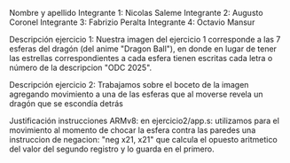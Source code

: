 Nombre y apellido 
Integrante 1: Nicolas Saleme
Integrante 2: Augusto Coronel
Integrante 3: Fabrizio Peralta
Integrante 4: Octavio Mansur


Descripción ejercicio 1: 
	Nuestra imagen del ejercicio 1 corresponde a las 7 esferas del dragón (del anime "Dragon Ball"), en donde en lugar de tener las estrellas correspondientes a cada esfera tienen escritas cada letra o número de la descripcion "ODC 2025".


Descripción ejercicio 2: 
    Trabajamos sobre el boceto de la imagen agregando movimiento a una de las esferas que al moverse revela un dragón que se escondía detrás


Justificación instrucciones ARMv8:
en ejercicio2/app.s: utilizamos para el movimiento al momento de chocar la esfera contra las paredes una instruccion de negacion:     "neg x21, x21" que calcula el opuesto aritmetico del valor del segundo registro y lo guarda en el primero. 
